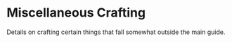 # Miscellaneous Crafting

Details on crafting certain things that fall somewhat outside the main guide.